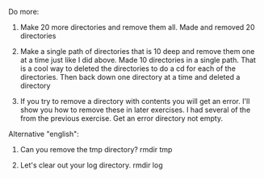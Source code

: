 Do more:

1. Make 20 more directories and remove them all.
  Made and removed 20 directories

2. Make a single path of directories that is 10 deep and remove them one at a time just like I did above.
  Made 10 directories in a single path.  That is a cool way to deleted the directories
  to do a cd for each of the directories.  Then back down one directory at a time
  and deleted a directory

3. If you try to remove a directory with contents you will get an error. I'll show you how to remove these
   in later exercises.
  I had several of the from the previous exercise.  Get an error directory not empty.

Alternative "english":

1. Can you remove the tmp directory?
   rmdir tmp

2. Let's clear out your log directory.
   rmdir log
